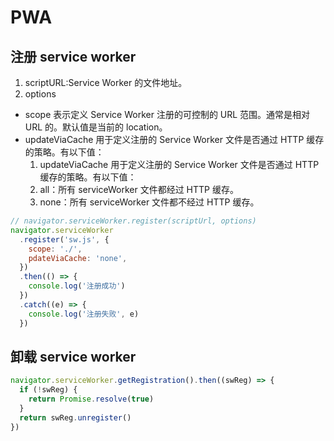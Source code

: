 # PWA

## 注册 service worker

1.  scriptURL:Service Worker 的文件地址。
2.  options

- scope 表示定义 Service Worker 注册的可控制的 URL 范围。通常是相对 URL 的。默认值是当前的 location。
- updateViaCache 用于定义注册的 Service Worker 文件是否通过 HTTP 缓存的策略。有以下值：
  1.  updateViaCache 用于定义注册的 Service Worker 文件是否通过 HTTP 缓存的策略。有以下值：
  2.  all：所有 serviceWorker 文件都经过 HTTP 缓存。
  3.  none：所有 serviceWorker 文件都不经过 HTTP 缓存。

```js
// navigator.serviceWorker.register(scriptUrl, options)
navigator.serviceWorker
  .register('sw.js', {
    scope: './',
    pdateViaCache: 'none',
  })
  .then(() => {
    console.log('注册成功')
  })
  .catch((e) => {
    console.log('注册失败', e)
  })
```

## 卸载 service worker

```js
navigator.serviceWorker.getRegistration().then((swReg) => {
  if (!swReg) {
    return Promise.resolve(true)
  }
  return swReg.unregister()
})
```
